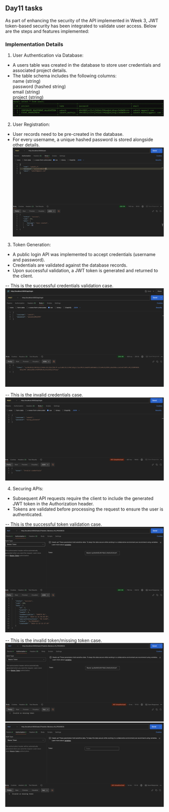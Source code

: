 ## Day11 tasks

As part of enhancing the security of the API implemented in Week 3, JWT token-based security has been integrated to validate user access. Below are the steps and features implemented:

### Implementation Details
1. User Authentication via Database:
 - A users table was created in the database to store user credentials and associated project details.
 - The table schema includes the following columns:<br/>
   name (string)<br/>
   password (hashed string)<br/>
   email (string)<br/>
   project (string)<br/>
   ![users_table](images/users_table.png)
2. User Registration:
- User records need to be pre-created in the database.
- For every username, a unique hashed password is stored alongside other details.
   ![create_user_api](images/create_user_api.png)
3. Token Generation:
- A public login API was implemented to accept credentials (username and password).
- Credentials are validated against the database records.
- Upon successful validation, a JWT token is generated and returned to the client.
  
-- This is the successful credentials validation case.
  ![login_token_generated](images/login_token_generated.png)

-- This is the invalid credentials case.
  ![login_error](images/login_error.png)

4. Securing APIs:
- Subsequent API requests require the client to include the generated JWT token in the Authorization header.
- Tokens are validated before processing the request to ensure the user is authenticated.

-- This is the successful token validation case.
  ![success_api_response](images/success_api_response.png)

-- This is the invalid token/missing token case.
  ![invalid_token](images/invalid_token.png)
  ![missing_token](images/missing_token.png)
